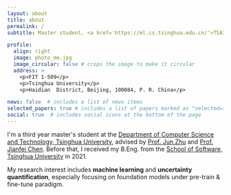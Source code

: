 ```yaml
---
layout: about
title: about
permalink: /
subtitle: Master student, <a href='https://ml.cs.tsinghua.edu.cn/'>TSAIL Group</a>, <a href='https://www.tsinghua.edu.cn/en/index.htm'>Tsinghua University</a>.

profile:
  align: right
  image: photo_me.jpg
  image_circular: false # crops the image to make it circular
  address: >
    <p>FIT 1-509</p>
    <p>Tsinghua University</p>
    <p>Haidian  District, Beijing, 100084, P. R. China</p>

news: false  # includes a list of news items
selected_papers: true # includes a list of papers marked as "selected={true}"
social: true  # includes social icons at the bottom of the page
---
```

I'm a third year master's student at the [Department of Computer Science and Technology, Tsinghua University](https://www.cs.tsinghua.edu.cn/csen/), advised by [Prof. Jun Zhu](https://ml.cs.tsinghua.edu.cn/~jun/index.shtml) and [Prof. Jianfei Chen](https://ml.cs.tsinghua.edu.cn/~jianfei/). Before that, I received my B.Eng. from the [School of Software, Tsinghua University](https://www.thss.tsinghua.edu.cn/en/) in 2021.

My research interest includes **machine learning** and **uncertainty quantification**, especially focusing on foundation models under pre-train & fine-tune paradigm.

